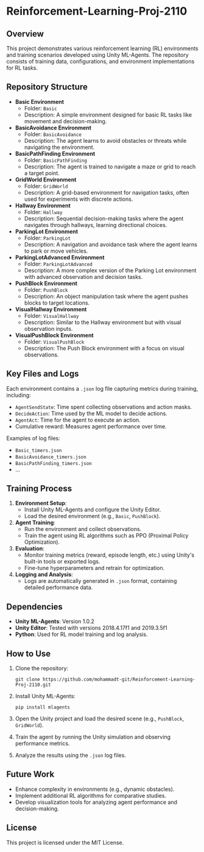 # Reinforcement-Learning-Proj-2110
## Overview

This project demonstrates various reinforcement learning (RL) environments and training scenarios developed using Unity ML-Agents. The repository consists of training data, configurations, and environment implementations for RL tasks.

## Repository Structure

- **Basic Environment**
    - Folder: `Basic`
    - Description: A simple environment designed for basic RL tasks like movement and decision-making.
- **BasicAvoidance Environment**
    - Folder: `BasicAvoidance`
    - Description: The agent learns to avoid obstacles or threats while navigating the environment.
- **BasicPathFinding Environment**
    - Folder: `BasicPathFinding`
    - Description: The agent is trained to navigate a maze or grid to reach a target point.
- **GridWorld Environment**
    - Folder: `GridWorld`
    - Description: A grid-based environment for navigation tasks, often used for experiments with discrete actions.
- **Hallway Environment**
    - Folder: `Hallway`
    - Description: Sequential decision-making tasks where the agent navigates through hallways, learning directional choices.
- **ParkingLot Environment**
    - Folder: `ParkingLot`
    - Description: A navigation and avoidance task where the agent learns to park or move vehicles.
- **ParkingLotAdvanced Environment**
    - Folder: `ParkingLotAdvanced`
    - Description: A more complex version of the Parking Lot environment with advanced observation and decision tasks.
- **PushBlock Environment**
    - Folder: `PushBlock`
    - Description: An object manipulation task where the agent pushes blocks to target locations.
- **VisualHallway Environment**
    - Folder: `VisualHallway`
    - Description: Similar to the Hallway environment but with visual observation inputs.
- **VisualPushBlock Environment**
    - Folder: `VisualPushBlock`
    - Description: The Push Block environment with a focus on visual observations.

## Key Files and Logs

Each environment contains a `.json` log file capturing metrics during training, including:

- `AgentSendState`: Time spent collecting observations and action masks.
- `DecideAction`: Time used by the ML model to decide actions.
- `AgentAct`: Time for the agent to execute an action.
- Cumulative reward: Measures agent performance over time.

Examples of log files:

- `Basic_timers.json`
- `BasicAvoidance_timers.json`
- `BasicPathFinding_timers.json`
- ...

## Training Process

1. **Environment Setup**:
    - Install Unity ML-Agents and configure the Unity Editor.
    - Load the desired environment (e.g., `Basic`, `PushBlock`).
2. **Agent Training**:
    - Run the environment and collect observations.
    - Train the agent using RL algorithms such as PPO (Proximal Policy Optimization).
3. **Evaluation**:
    - Monitor training metrics (reward, episode length, etc.) using Unity's built-in tools or exported logs.
    - Fine-tune hyperparameters and retrain for optimization.
4. **Logging and Analysis**:
    - Logs are automatically generated in `.json` format, containing detailed performance data.

## Dependencies

- **Unity ML-Agents**: Version 1.0.2
- **Unity Editor**: Tested with versions 2018.4.17f1 and 2019.3.5f1
- **Python**: Used for RL model training and log analysis.

## How to Use

1. Clone the repository:
    
    ```
    git clone https://github.com/mohammadt-git/Reinforcement-Learning-Proj-2110.git
    ```
    
2. Install Unity ML-Agents:
    
    ```
    pip install mlagents
    ```
    
3. Open the Unity project and load the desired scene (e.g., `PushBlock`, `GridWorld`).
4. Train the agent by running the Unity simulation and observing performance metrics.
5. Analyze the results using the `.json` log files.

## Future Work

- Enhance complexity in environments (e.g., dynamic obstacles).
- Implement additional RL algorithms for comparative studies.
- Develop visualization tools for analyzing agent performance and decision-making.

## License

This project is licensed under the MIT License.

